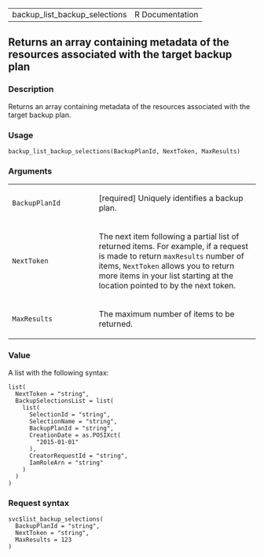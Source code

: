 <table style="width: 100%;">
<tbody>
<tr class="odd">
<td>backup_list_backup_selections</td>
<td style="text-align: right;">R Documentation</td>
</tr>
</tbody>
</table>

## Returns an array containing metadata of the resources associated with the target backup plan

### Description

Returns an array containing metadata of the resources associated with
the target backup plan.

### Usage

    backup_list_backup_selections(BackupPlanId, NextToken, MaxResults)

### Arguments

<table>
<colgroup>
<col style="width: 35%" />
<col style="width: 65%" />
</colgroup>
<tbody>
<tr class="odd">
<td><code
id="backup_list_backup_selections_:_BackupPlanId">BackupPlanId</code></td>
<td><p>[required] Uniquely identifies a backup plan.</p></td>
</tr>
<tr class="even">
<td><code
id="backup_list_backup_selections_:_NextToken">NextToken</code></td>
<td><p>The next item following a partial list of returned items. For
example, if a request is made to return <code>maxResults</code> number
of items, <code>NextToken</code> allows you to return more items in your
list starting at the location pointed to by the next token.</p></td>
</tr>
<tr class="odd">
<td><code
id="backup_list_backup_selections_:_MaxResults">MaxResults</code></td>
<td><p>The maximum number of items to be returned.</p></td>
</tr>
</tbody>
</table>

### Value

A list with the following syntax:

    list(
      NextToken = "string",
      BackupSelectionsList = list(
        list(
          SelectionId = "string",
          SelectionName = "string",
          BackupPlanId = "string",
          CreationDate = as.POSIXct(
            "2015-01-01"
          ),
          CreatorRequestId = "string",
          IamRoleArn = "string"
        )
      )
    )

### Request syntax

    svc$list_backup_selections(
      BackupPlanId = "string",
      NextToken = "string",
      MaxResults = 123
    )

